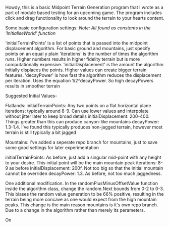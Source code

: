 Howdy, this is a basic Midpoint Terrain Generation program that I wrote as a part of module based testing for an upcoming game.
The program includes click and drag functionality to look around the terrain to your hearts content.

Some basic configuration settings: 
*Note: All found as constants in the 'InitialiseWorld' function*

'initialTerrainPoints' is a list of points that is passed into the midpoint displacement algorithm. For basic ground and mountains, just specify points on an equal y plain
'iterations' is the number of times the algorithm runs. Higher numbers results in higher fidelity terrain but is more computationally expensive.
'initialDisplacement' is the amount the algorithm initially displaces the points. Higher values can create bigger terrain features.
'decayPower' is how fast the algorithm reduces the displacement per iteration. Uses the equation 1/2^decayPower. So high decayPowers results in smoother terrain

Suggested Initial Values-

Flatlands:
initialTerrainPoints: Any two points on a flat horizontal plane
iterations: typically around 8-9. Can use lower values and interpolate without jitter later to keep broad details
initialDisplacement: 200-400. Things greater than this can produce canyon-like mountains
decayPower: 1.3-1.4. I've found this typically produces non-jagged terrain, however most terrain is still typically a bit jagged

Mountains:
I've added a seperate repo branch for mountains, just to save some good settings for later experimentation

initialTerrainPoints: As before, just add a singular mid-point with any height to your desire. This initial point will be the main mountain peak
iterations: 8-9 as before
initialDisplacement: 200f. Not too big so that the initial mountain cannot be overriden
decayPower: 1.3. As before, not too much jaggedness.

One additional modification. In the randomPlusMinusOffsetValue function inside the algorithm class, change the random.Next bounds from 0-2 to 0-3.
This biases the random value generation to be 66% positive, resulting in the terrain being more concave as one would expect from the high mountain peaks.
This change is the main reason mountains is it's own repo branch. Due to a change in the algorithm rather than merely its perameters.

On
